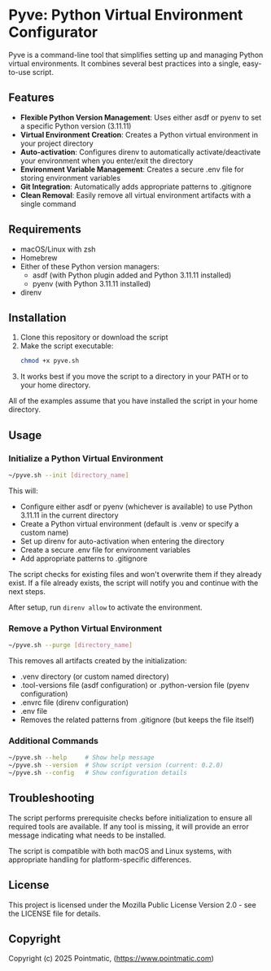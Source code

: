 # Pyve: Python Virtual Environment Configurator

Pyve is a command-line tool that simplifies setting up and managing Python virtual environments. It combines several best practices into a single, easy-to-use script.

## Features

- **Flexible Python Version Management**: Uses either asdf or pyenv to set a specific Python version (3.11.11)
- **Virtual Environment Creation**: Creates a Python virtual environment in your project directory
- **Auto-activation**: Configures direnv to automatically activate/deactivate your environment when you enter/exit the directory
- **Environment Variable Management**: Creates a secure .env file for storing environment variables
- **Git Integration**: Automatically adds appropriate patterns to .gitignore
- **Clean Removal**: Easily remove all virtual environment artifacts with a single command

## Requirements

- macOS/Linux with zsh
- Homebrew
- Either of these Python version managers:
  - asdf (with Python plugin added and Python 3.11.11 installed)
  - pyenv (with Python 3.11.11 installed)
- direnv

## Installation

1. Clone this repository or download the script
2. Make the script executable:
   ```bash
   chmod +x pyve.sh
   ```
3. It works best if you move the script to a directory in your PATH or to your home directory. 

All of the examples assume that you have installed the script in your home directory. 

## Usage

### Initialize a Python Virtual Environment

```bash
~/pyve.sh --init [directory_name]
```

This will:
- Configure either asdf or pyenv (whichever is available) to use Python 3.11.11 in the current directory
- Create a Python virtual environment (default is .venv or specify a custom name)
- Set up direnv for auto-activation when entering the directory
- Create a secure .env file for environment variables
- Add appropriate patterns to .gitignore

The script checks for existing files and won't overwrite them if they already exist. If a file already exists, the script will notify you and continue with the next steps.

After setup, run `direnv allow` to activate the environment.

### Remove a Python Virtual Environment

```bash
~/pyve.sh --purge [directory_name]
```

This removes all artifacts created by the initialization:
- .venv directory (or custom named directory)
- .tool-versions file (asdf configuration) or .python-version file (pyenv configuration)
- .envrc file (direnv configuration)
- .env file
- Removes the related patterns from .gitignore (but keeps the file itself)

### Additional Commands

```bash
~/pyve.sh --help     # Show help message
~/pyve.sh --version  # Show script version (current: 0.2.0)
~/pyve.sh --config   # Show configuration details
```

## Troubleshooting

The script performs prerequisite checks before initialization to ensure all required tools are available. If any tool is missing, it will provide an error message indicating what needs to be installed.

The script is compatible with both macOS and Linux systems, with appropriate handling for platform-specific differences.

## License

This project is licensed under the Mozilla Public License Version 2.0 - see the LICENSE file for details.

## Copyright

Copyright (c) 2025 Pointmatic, (https://www.pointmatic.com)

